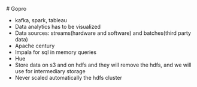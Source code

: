 ​# Gopro

  - kafka, spark, tableau
  - Data analytics has to be visualized
  - Data sources: streams(hardware and software) and batches(third party data)
  - Apache century
  - Impala for sql in memory queries
  - Hue
  - Store data on s3 and on hdfs and they will remove the hdfs, and we will use for intermediary storage
  - Never scaled automatically the hdfs cluster
